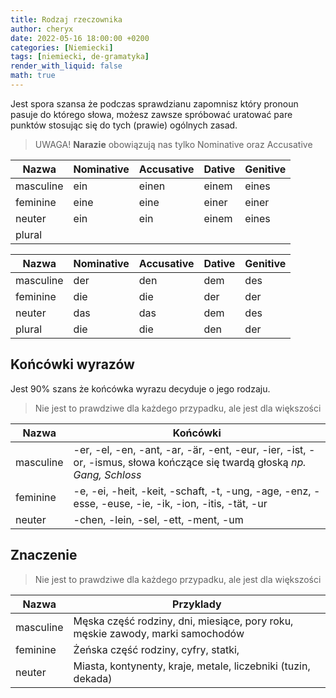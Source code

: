 ```yaml
---
title: Rodzaj rzeczownika
author: cheryx
date: 2022-05-16 18:00:00 +0200
categories: [Niemiecki]
tags: [niemiecki, de-gramatyka]
render_with_liquid: false
math: true
---
```


Jest spora szansa że podczas sprawdzianu zapomnisz który pronoun pasuje do którego słowa, możesz zawsze spróbować uratować pare punktów stosując się do tych (prawie) ogólnych zasad.

> UWAGA! **Narazie** obowiązują nas tylko Nominative oraz Accusative

Nazwa|Nominative|Accusative|Dative|Genitive
-|-|-|-|-|
masculine | ein | einen | einem | eines
feminine | eine | eine | einer | einer
neuter  | ein | ein | einem | eines
plural | | 

Nazwa|Nominative|Accusative|Dative|Genitive
-|-|-|-|-|
masculine | der | den | dem | des
feminine | die | die | der | der
neuter  | das | das | dem | des
plural | die | die | den | der

## Końcówki wyrazów

Jest 90% szans że końcówka wyrazu decyduje o jego rodzaju.

> Nie jest to prawdziwe dla każdego przypadku, ale jest dla większości

Nazwa|Końcówki
-|-
masculine | -er, -el, -en, -ant, -ar, -är, -ent, -eur, -ier, -ist, -or, -ismus, słowa kończące się twardą głoską *np. Gang, Schloss*
feminine | -e, -ei, -heit, -keit, -schaft, -t, -ung, -age, -enz, -esse, -euse, -ie, -ik, -ion, -itis, -tät, -ur
neuter  | -chen, -lein, -sel, -ett, -ment, -um

## Znaczenie

> Nie jest to prawdziwe dla każdego przypadku, ale jest dla większości

Nazwa|Przyklady
-|-
masculine | Męska część rodziny, dni, miesiące, pory roku, męskie zawody, marki samochodów  
feminine | Żeńska część rodziny, cyfry, statki, 
neuter  | Miasta, kontynenty, kraje, metale, liczebniki (tuzin, dekada)
